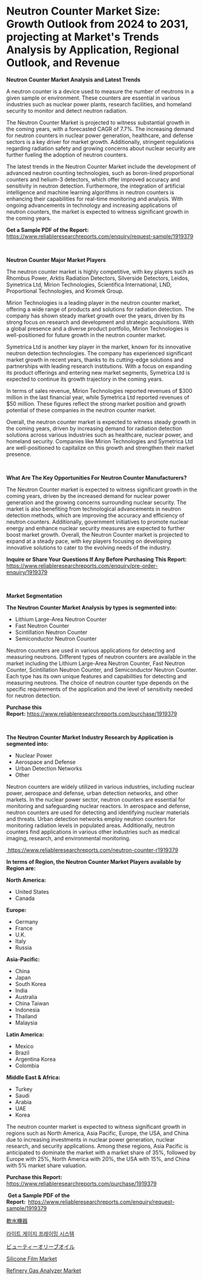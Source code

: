 <p><h1>Neutron Counter Market Size: Growth Outlook from 2024 to 2031, projecting at Market's Trends Analysis by Application, Regional Outlook, and Revenue</h1></p><p><strong>Neutron Counter Market Analysis and Latest Trends</strong></p>
<p><p>A neutron counter is a device used to measure the number of neutrons in a given sample or environment. These counters are essential in various industries such as nuclear power plants, research facilities, and homeland security to monitor and detect neutron radiation.</p><p>The Neutron Counter Market is projected to witness substantial growth in the coming years, with a forecasted CAGR of 7.7%. The increasing demand for neutron counters in nuclear power generation, healthcare, and defense sectors is a key driver for market growth. Additionally, stringent regulations regarding radiation safety and growing concerns about nuclear security are further fueling the adoption of neutron counters.</p><p>The latest trends in the Neutron Counter Market include the development of advanced neutron counting technologies, such as boron-lined proportional counters and helium-3 detectors, which offer improved accuracy and sensitivity in neutron detection. Furthermore, the integration of artificial intelligence and machine learning algorithms in neutron counters is enhancing their capabilities for real-time monitoring and analysis. With ongoing advancements in technology and increasing applications of neutron counters, the market is expected to witness significant growth in the coming years.</p></p>
<p><strong>Get a Sample PDF of the Report:&nbsp;</strong> <a href="https://www.reliableresearchreports.com/enquiry/request-sample/1919379">https://www.reliableresearchreports.com/enquiry/request-sample/1919379</a></p>
<p>&nbsp;</p>
<p><strong>Neutron Counter Major Market Players</strong></p>
<p><p>The neutron counter market is highly competitive, with key players such as Rhombus Power, Arktis Radiation Detectors, Silverside Detectors, Leidos, Symetrica Ltd, Mirion Technologies, Scientifica International, LND, Proportional Technologies, and Kromek Group.</p><p>Mirion Technologies is a leading player in the neutron counter market, offering a wide range of products and solutions for radiation detection. The company has shown steady market growth over the years, driven by its strong focus on research and development and strategic acquisitions. With a global presence and a diverse product portfolio, Mirion Technologies is well-positioned for future growth in the neutron counter market.</p><p>Symetrica Ltd is another key player in the market, known for its innovative neutron detection technologies. The company has experienced significant market growth in recent years, thanks to its cutting-edge solutions and partnerships with leading research institutions. With a focus on expanding its product offerings and entering new market segments, Symetrica Ltd is expected to continue its growth trajectory in the coming years.</p><p>In terms of sales revenue, Mirion Technologies reported revenues of $300 million in the last financial year, while Symetrica Ltd reported revenues of $50 million. These figures reflect the strong market position and growth potential of these companies in the neutron counter market.</p><p>Overall, the neutron counter market is expected to witness steady growth in the coming years, driven by increasing demand for radiation detection solutions across various industries such as healthcare, nuclear power, and homeland security. Companies like Mirion Technologies and Symetrica Ltd are well-positioned to capitalize on this growth and strengthen their market presence.</p></p>
<p>&nbsp;</p>
<p><strong>What Are The Key Opportunities For Neutron Counter Manufacturers?</strong></p>
<p><p>The Neutron Counter market is expected to witness significant growth in the coming years, driven by the increased demand for nuclear power generation and the growing concerns surrounding nuclear security. The market is also benefiting from technological advancements in neutron detection methods, which are improving the accuracy and efficiency of neutron counters. Additionally, government initiatives to promote nuclear energy and enhance nuclear security measures are expected to further boost market growth. Overall, the Neutron Counter market is projected to expand at a steady pace, with key players focusing on developing innovative solutions to cater to the evolving needs of the industry.</p></p>
<p><strong>Inquire or Share Your Questions If Any Before Purchasing This Report:</strong> <a href="https://www.reliableresearchreports.com/enquiry/pre-order-enquiry/1919379">https://www.reliableresearchreports.com/enquiry/pre-order-enquiry/1919379</a></p>
<p>&nbsp;</p>
<p><strong>Market Segmentation</strong></p>
<p><strong>The Neutron Counter Market Analysis by types is segmented into:</strong></p>
<p><ul><li>Lithium Large-Area Neutron Counter</li><li>Fast Neutron Counter</li><li>Scintillation Neutron Counter</li><li>Semiconductor Neutron Counter</li></ul></p>
<p><p>Neutron counters are used in various applications for detecting and measuring neutrons. Different types of neutron counters are available in the market including the Lithium Large-Area Neutron Counter, Fast Neutron Counter, Scintillation Neutron Counter, and Semiconductor Neutron Counter. Each type has its own unique features and capabilities for detecting and measuring neutrons. The choice of neutron counter type depends on the specific requirements of the application and the level of sensitivity needed for neutron detection.</p></p>
<p><strong>Purchase this Report:&nbsp;</strong><a href="https://www.reliableresearchreports.com/purchase/1919379">https://www.reliableresearchreports.com/purchase/1919379</a></p>
<p>&nbsp;</p>
<p><strong>The Neutron Counter Market Industry Research by Application is segmented into:</strong></p>
<p><ul><li>Nuclear Power</li><li>Aerospace and Defense</li><li>Urban Detection Networks</li><li>Other</li></ul></p>
<p><p>Neutron counters are widely utilized in various industries, including nuclear power, aerospace and defense, urban detection networks, and other markets. In the nuclear power sector, neutron counters are essential for monitoring and safeguarding nuclear reactors. In aerospace and defense, neutron counters are used for detecting and identifying nuclear materials and threats. Urban detection networks employ neutron counters for monitoring radiation levels in populated areas. Additionally, neutron counters find applications in various other industries such as medical imaging, research, and environmental monitoring.</p></p>
<p><a href="https://www.reliableresearchreports.com/neutron-counter-r1919379">&nbsp;https://www.reliableresearchreports.com/neutron-counter-r1919379</a></p>
<p><strong>In terms of Region, the Neutron Counter Market Players available by Region are:</strong></p>
<p>
    <p> <strong> North America: </strong>
        <ul>
            <li>United States</li>
            <li>Canada</li>
        </ul>
        </p> 
    <p> <strong> Europe: </strong>
        <ul>
            <li>Germany</li>
            <li>France</li>
            <li>U.K.</li>
            <li>Italy</li>
            <li>Russia</li>
        </ul>
        </p> 
    <p> <strong> Asia-Pacific: </strong>
        <ul>
            <li>China</li>
            <li>Japan</li>
            <li>South Korea</li>
            <li>India</li>
            <li>Australia</li>
            <li>China Taiwan</li>
            <li>Indonesia</li>
            <li>Thailand</li>
            <li>Malaysia</li>
        </ul>
        </p> 
    <p> <strong> Latin America: </strong>
        <ul>
            <li>Mexico</li>
            <li>Brazil</li>
            <li>Argentina Korea</li>
            <li>Colombia</li>
        </ul>
        </p> 
    <p> <strong> Middle East & Africa: </strong>
        <ul>
            <li>Turkey</li>
            <li>Saudi</li>
            <li>Arabia</li>
            <li>UAE</li>
            <li>Korea</li>
        </ul>
    </p>
    </p>
<p><p>The neutron counter market is expected to witness significant growth in regions such as North America, Asia Pacific, Europe, the USA, and China due to increasing investments in nuclear power generation, nuclear research, and security applications. Among these regions, Asia Pacific is anticipated to dominate the market with a market share of 35%, followed by Europe with 25%, North America with 20%, the USA with 15%, and China with 5% market share valuation.</p></p>
<p><strong>Purchase this Report: </strong><a href="https://www.reliableresearchreports.com/purchase/1919379">https://www.reliableresearchreports.com/purchase/1919379</a></p>
<p>&nbsp;<strong>Get a Sample PDF of the Report:&nbsp;&nbsp;</strong><a href="https://www.reliableresearchreports.com/enquiry/request-sample/1919379">https://www.reliableresearchreports.com/enquiry/request-sample/1919379</a></p>
<p><strong></strong></p>
<p><p><a href="https://github.com/EstelWisozk1/Market-Research-Report-List-1/blob/main/369085933407.md">軟水機器</a></p><p><a href="https://github.com/akzkkws047661437/Market-Research-Report-List-1/blob/main/409111430785.md">라이트 게이지 프레이밍 시스템</a></p><p><a href="https://github.com/lrlmopnhwd79300/Market-Research-Report-List-1/blob/main/992781833406.md">ビューティーオリーブオイル</a></p><p><a href="https://issuu.com/reportprime-2/docs/silicone-film-market-size-2030.pptx">Silicone Film Market</a></p><p><a href="https://github.com/yemakinde/Market-Research-Report-List-2/blob/main/refinery-gas-analyzer-market.md">Refinery Gas Analyzer Market</a></p></p>